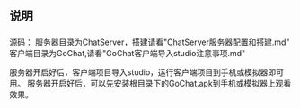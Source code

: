 ## 说明

###
  源码：
  服务器目录为ChatServer，搭建请看"ChatServer服务器配置和搭建.md"
  客户端目录为GoChat,请看"GoChat客户端导入studio注意事项.md"


  服务器开启好后，客户端项目导入studio，运行客户端项目到手机或模拟器即可用。
  服务器开启好后，可以先安装根目录下的GoChat.apk到手机或模拟器上观看效果。


